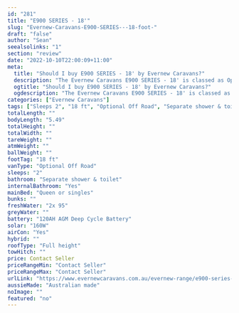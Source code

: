 ```yaml
---
id: "281"
title: "E900 SERIES - 18'"
slug: "Evernew-Caravans-E900-SERIES---18-foot-"
draft: "false"
author: "Sean"
seealsolinks: "1"
section: "review"
date: "2022-10-10T22:00:09+11:00"
meta:
  title: "Should I buy E900 SERIES - 18' by Evernew Caravans?"
  description: "The Evernew Caravans E900 SERIES - 18' is classed as Optional Off Road, and sleeps 2 people. It is Australian made and comes in at 18 ft. It generally has Separate shower & toilet."
  ogtitle: "Should I buy E900 SERIES - 18' by Evernew Caravans?"
  ogdescription: "The Evernew Caravans E900 SERIES - 18' is classed as Optional Off Road, and sleeps 2 people. It is Australian made and comes in at 18 ft. It generally has Separate shower & toilet."
categories: ["Evernew Caravans"]
tags: ["Sleeps 2", "18 ft", "Optional Off Road", "Separate shower & toilet", "Full height", "Price Unknown", "Australian made"]
totalLength: ""
bodyLength: "5.49"
totalHeight: ""
totalWidth: ""
tareWeight: ""
atmWeight: ""
ballWeight: ""
footTag: "18 ft"
vanType: "Optional Off Road"
sleeps: "2"
bathroom: "Separate shower & toilet"
internalBathroom: "Yes"
mainBed: "Queen or singles"
bunks: ""
freshWater: "2x 95"
greyWater: ""
battery: "120AH AGM Deep Cycle Battery"
solar: "160W"
airCon: "Yes"
hybrid: ""
roofType: "Full height"
towHitch: ""
price: Contact Seller
priceRangeMin: "Contact Seller"
priceRangeMax: "Contact Seller"
urlLink: "https://www.evernewcaravans.com.au/evernew-range/e900-series-18"
aussieMade: "Australian made"
noImage: ""
featured: "no"
---
```

